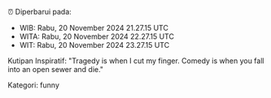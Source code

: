 ⏰ Diperbarui pada:
- WIB: Rabu, 20 November 2024 21.27.15 UTC
- WITA: Rabu, 20 November 2024 22.27.15 UTC
- WIT: Rabu, 20 November 2024 23.27.15 UTC

Kutipan Inspiratif:
"Tragedy is when I cut my finger. Comedy is when you fall into an open sewer and die."


Kategori: funny

